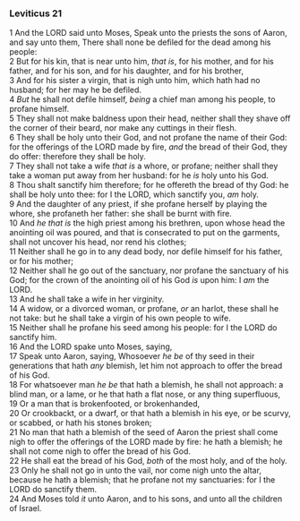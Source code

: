 ### Leviticus 21

1 And the LORD said unto Moses, Speak unto the priests the sons of Aaron, and say unto them, There shall none be defiled for the dead among his people:  
2 But for his kin, that is near unto him, *that is*, for his mother, and for his father, and for his son, and for his daughter, and for his brother,  
3 And for his sister a virgin, that is nigh unto him, which hath had no husband; for her may he be defiled.  
4 *But* he shall not defile himself, *being* a chief man among his people, to profane himself.  
5 They shall not make baldness upon their head, neither shall they shave off the corner of their beard, nor make any cuttings in their flesh.  
6 They shall be holy unto their God, and not profane the name of their God: for the offerings of the LORD made by fire, *and* the bread of their God, they do offer: therefore they shall be holy.  
7 They shall not take a wife *that is* a whore, or profane; neither shall they take a woman put away from her husband: for he *is* holy unto his God.  
8 Thou shalt sanctify him therefore; for he offereth the bread of thy God: he shall be holy unto thee: for I the LORD, which sanctify you, *am* holy.  
9 And the daughter of any priest, if she profane herself by playing the whore, she profaneth her father: she shall be burnt with fire.  
10 And *he that is* the high priest among his brethren, upon whose head the anointing oil was poured, and that is consecrated to put on the garments, shall not uncover his head, nor rend his clothes;  
11 Neither shall he go in to any dead body, nor defile himself for his father, or for his mother;  
12 Neither shall he go out of the sanctuary, nor profane the sanctuary of his God; for the crown of the anointing oil of his God *is* upon him: I *am* the LORD.  
13 And he shall take a wife in her virginity.  
14 A widow, or a divorced woman, or profane, *or* an harlot, these shall he not take: but he shall take a virgin of his own people to wife.  
15 Neither shall he profane his seed among his people: for I the LORD do sanctify him.  
16 And the LORD spake unto Moses, saying,  
17 Speak unto Aaron, saying, Whosoever *he be* of thy seed in their generations that hath *any* blemish, let him not approach to offer the bread of his God.  
18 For whatsoever man *he be* that hath a blemish, he shall not approach: a blind man, or a lame, or he that hath a flat nose, or any thing superfluous,  
19 Or a man that is brokenfooted, or brokenhanded,  
20 Or crookbackt, or a dwarf, or that hath a blemish in his eye, or be scurvy, or scabbed, or hath his stones broken;  
21 No man that hath a blemish of the seed of Aaron the priest shall come nigh to offer the offerings of the LORD made by fire: he hath a blemish; he shall not come nigh to offer the bread of his God.  
22 He shall eat the bread of his God, *both* of the most holy, and of the holy.  
23 Only he shall not go in unto the vail, nor come nigh unto the altar, because he hath a blemish; that he profane not my sanctuaries: for I the LORD do sanctify them.  
24 And Moses told *it* unto Aaron, and to his sons, and unto all the children of Israel.  

